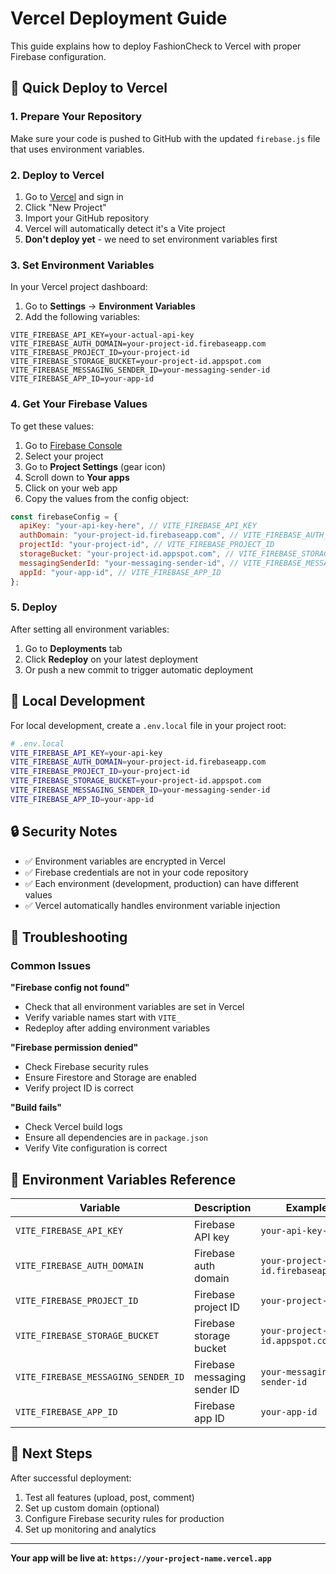 # Vercel Deployment Guide

This guide explains how to deploy FashionCheck to Vercel with proper Firebase configuration.

## 🚀 Quick Deploy to Vercel

### 1. Prepare Your Repository

Make sure your code is pushed to GitHub with the updated `firebase.js` file that uses environment variables.

### 2. Deploy to Vercel

1. Go to [Vercel](https://vercel.com) and sign in
2. Click "New Project"
3. Import your GitHub repository
4. Vercel will automatically detect it's a Vite project
5. **Don't deploy yet** - we need to set environment variables first

### 3. Set Environment Variables

In your Vercel project dashboard:

1. Go to **Settings** → **Environment Variables**
2. Add the following variables:

```
VITE_FIREBASE_API_KEY=your-actual-api-key
VITE_FIREBASE_AUTH_DOMAIN=your-project-id.firebaseapp.com
VITE_FIREBASE_PROJECT_ID=your-project-id
VITE_FIREBASE_STORAGE_BUCKET=your-project-id.appspot.com
VITE_FIREBASE_MESSAGING_SENDER_ID=your-messaging-sender-id
VITE_FIREBASE_APP_ID=your-app-id
```

### 4. Get Your Firebase Values

To get these values:

1. Go to [Firebase Console](https://console.firebase.google.com/)
2. Select your project
3. Go to **Project Settings** (gear icon)
4. Scroll down to **Your apps**
5. Click on your web app
6. Copy the values from the config object:

```javascript
const firebaseConfig = {
  apiKey: "your-api-key-here", // VITE_FIREBASE_API_KEY
  authDomain: "your-project-id.firebaseapp.com", // VITE_FIREBASE_AUTH_DOMAIN
  projectId: "your-project-id", // VITE_FIREBASE_PROJECT_ID
  storageBucket: "your-project-id.appspot.com", // VITE_FIREBASE_STORAGE_BUCKET
  messagingSenderId: "your-messaging-sender-id", // VITE_FIREBASE_MESSAGING_SENDER_ID
  appId: "your-app-id", // VITE_FIREBASE_APP_ID
};
```

### 5. Deploy

After setting all environment variables:

1. Go to **Deployments** tab
2. Click **Redeploy** on your latest deployment
3. Or push a new commit to trigger automatic deployment

## 🔧 Local Development

For local development, create a `.env.local` file in your project root:

```bash
# .env.local
VITE_FIREBASE_API_KEY=your-api-key
VITE_FIREBASE_AUTH_DOMAIN=your-project-id.firebaseapp.com
VITE_FIREBASE_PROJECT_ID=your-project-id
VITE_FIREBASE_STORAGE_BUCKET=your-project-id.appspot.com
VITE_FIREBASE_MESSAGING_SENDER_ID=your-messaging-sender-id
VITE_FIREBASE_APP_ID=your-app-id
```

## 🔒 Security Notes

- ✅ Environment variables are encrypted in Vercel
- ✅ Firebase credentials are not in your code repository
- ✅ Each environment (development, production) can have different values
- ✅ Vercel automatically handles environment variable injection

## 🐛 Troubleshooting

### Common Issues

**"Firebase config not found"**

- Check that all environment variables are set in Vercel
- Verify variable names start with `VITE_`
- Redeploy after adding environment variables

**"Firebase permission denied"**

- Check Firebase security rules
- Ensure Firestore and Storage are enabled
- Verify project ID is correct

**"Build fails"**

- Check Vercel build logs
- Ensure all dependencies are in `package.json`
- Verify Vite configuration is correct

## 📝 Environment Variables Reference

| Variable                            | Description                  | Example                           |
| ----------------------------------- | ---------------------------- | --------------------------------- |
| `VITE_FIREBASE_API_KEY`             | Firebase API key             | `your-api-key-here`               |
| `VITE_FIREBASE_AUTH_DOMAIN`         | Firebase auth domain         | `your-project-id.firebaseapp.com` |
| `VITE_FIREBASE_PROJECT_ID`          | Firebase project ID          | `your-project-id`                 |
| `VITE_FIREBASE_STORAGE_BUCKET`      | Firebase storage bucket      | `your-project-id.appspot.com`     |
| `VITE_FIREBASE_MESSAGING_SENDER_ID` | Firebase messaging sender ID | `your-messaging-sender-id`        |
| `VITE_FIREBASE_APP_ID`              | Firebase app ID              | `your-app-id`                     |

## 🎯 Next Steps

After successful deployment:

1. Test all features (upload, post, comment)
2. Set up custom domain (optional)
3. Configure Firebase security rules for production
4. Set up monitoring and analytics

---

**Your app will be live at: `https://your-project-name.vercel.app`**
